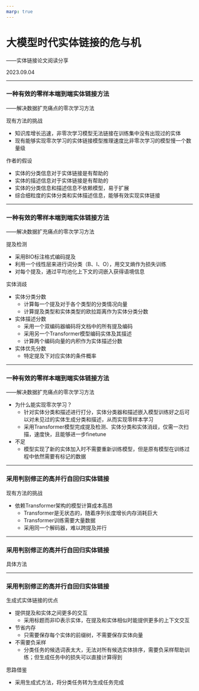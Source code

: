 ```yaml
---
marp: true
---
```


# 大模型时代实体链接的危与机

——实体链接论文阅读分享

2023.09.04

---

### 一种有效的零样本端到端实体链接方法

——解决数据扩充痛点的零次学习方法

现有方法的挑战
* 知识库增长迅速，非零次学习模型无法链接在训练集中没有出现过的实体
* 现有能够实现零次学习的实体链接模型推理速度比非零次学习的模型慢一个数量级

作者的假设
* 实体的分类信息对于实体链接是有帮助的
* 实体的描述信息对于实体链接是有帮助的
* 实体的分类信息和描述信息不依赖模型，易于扩展
* 综合细粒度的实体分类和实体描述信息，能够有效实现实体链接

---


### 一种有效的零样本端到端实体链接方法

——解决数据扩充痛点的零次学习方法

提及检测
* 采用BIO标注格式编码提及
* 利用一个线性层来进行词分类（B、I、O），用交叉熵作为损失训练
* 对每个提及，通过平均池化上下文的词嵌入获得语境信息

实体消歧
* 实体分类分数
  * 计算每一个提及对于各个类型的分类情况向量
  * 计算提及类型和实体类型的欧拉距离作为实体分类分数
* 实体描述分数
  * 采用一个双编码器编码将文档中的所有提及编码
  * 采用另一个Transformer模型编码实体及其描述
  * 计算两个编码向量的内积作为实体描述分数
* 实体优先分数
  * 特定提及下对应实体的条件概率


---


### 一种有效的零样本端到端实体链接方法

——解决数据扩充痛点的零次学习方法

* 为什么能实现零次学习？
  * 针对实体分类和描述进行打分，实体分类器和描述嵌入模型训练好之后可以对未见过的实体生成分类和描述，从而实现零样本学习
  * 采用Transformer模型完成提及检测、实体分类和实体消歧，仅需一次扫描，速度快，且能够进一步finetune
* 不足
  * 模型实现了新的实体加入时不需要重新训练模型，但是原有模型在训练过程中依然需要有标记的数据


---

### 采用判别修正的高并行自回归实体链接

现有方法的挑战
* 依赖Transformer架构的模型计算成本高昂
  * Transformer是无状态的，随着序列长度增长内存消耗巨大
  * Transformer训练需要大量数据
  * 采用同一个解码器，难以跨提及并行

---

### 采用判别修正的高并行自回归实体链接

具体方法


---

### 采用判别修正的高并行自回归实体链接

生成式实体链接的优点
* 提供提及和实体之间更多的交互
  * 采用标题而非ID表示实体，在提及和实体相似时能提供更多的上下文交互
* 节省内存
  * 只需要保存每个实体的前缀树，不需要保存实体向量
* 不需要负采样
  * 分类任务的候选词表太大，无法对所有候选实体排序，需要负采样帮助训练；但生成任务中的损失可以直接计算得到

思路借鉴
* 采用生成式方法，将分类任务转为生成任务完成
